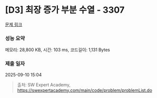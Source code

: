 # [D3] 최장 증가 부분 수열 - 3307 

[문제 링크](https://swexpertacademy.com/main/code/problem/problemDetail.do?contestProbId=AWBOKg-a6l0DFAWr) 

### 성능 요약

메모리: 28,800 KB, 시간: 103 ms, 코드길이: 1,131 Bytes

### 제출 일자

2025-09-10 15:04



> 출처: SW Expert Academy, https://swexpertacademy.com/main/code/problem/problemList.do